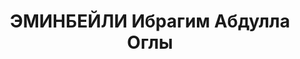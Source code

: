 ---
title: ЭМИНБЕЙЛИ Ибрагим Абдулла Оглы
description: "Род. 1894, Елисаветпольская губ., г. Елисаветполь (Аз.ССР, г.Кировабад),\
  \ азербайджанец. Из семьи рабочего-кустаря. Образование высшее (2 курса сельхозфак-та\
  \ Аз. Политехн. Ин-та| востфак Аз. Гос. Высш. Пед. Ин-та, 1927-31). Член ВКП(б)\
  \ с авг. 1918. Делегат I, VI, VII, XI, XII съездов АКП(б). Член БК и ЦК АКП(б) в\
  \ 1931-33. Во время чистки в 1921был Исключен из АКП(б), но через месяц восстановлен.\
  \ Исключен 26.01.1937 решением бюро ЦК АКП(б). Восст. посмертно 03.03.1956 решением\
  \ бюро ЦК КП Азербайджана.\n После 1920 - на советской и парт. работе. Зам. дир.\
  \ Ин-та Истории Партии при ЦК КПА(б) (01.02.1935-16.05.1936). Нач. Главлита Аз.ССР.\
  \ Прож.: Аз.ССР, г.Баку.\n Арестован 01.1937\n Обвинение: ст.ст. 64,70,73 УК Аз.ССР\
  \ - участник к-р нац-ской орг-ции (Р.Ахундов и др.), \"скрытый мусаватист\", лично\
  \ намеревавшийся осуществить теракт против Багирова.\n Приговор: ВК ВС СССР, 12.10.1937\
  \ - ВМН с конфискацией имущества.\n Расстрелян 13.10.1937\n Реабилитирован ВКВС\
  \ СССР 10.12.1955 за отсутствием состава преступления.\n Источники: Сталинский список\
  \ от 03.10.1937 (Аз.ССР, Кат.1)| Личное дело №36018 (АПД УДПАР, ф.6, оп.9, д.547)|\
  \ Личное дело ИИП (ф.268, оп.1, д.669)| Личное дело №37100 Шахбази Т.А. (АПД УДПАР,\
  \ ф.6, оп.9, д.535, лл.13-14)| Определение ВКВС СССР, 10.12.1955, 28.07.1956 (упоминание)."
---